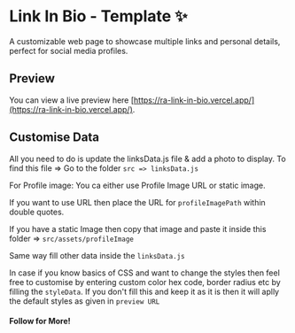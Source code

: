 # Link In Bio - Template ✨

A customizable web page to showcase multiple links and personal details, perfect for social media profiles.

## Preview

You can view a live preview here [https://ra-link-in-bio.vercel.app/](https://ra-link-in-bio.vercel.app/).

## Customise Data

All you need to do is update the linksData.js file & add a photo to display.
To find this file => Go to the folder `src => linksData.js`

For Profile image: You ca either use Profile Image URL or static image.

If you want to use URL then place the URL for `profileImagePath` within double quotes.

If you have a static Image then copy that image and paste it inside this folder => `src/assets/profileImage`

Same way fill other data inside the `linksData.js`

In case if you know basics of CSS and want to change the styles then feel free to customise by entering custom color hex code, border radius etc by filling the `styleData`. If you don't fill this and keep it as it is then it will aplly the default styles as given in `preview URL`

#### Follow for More!
